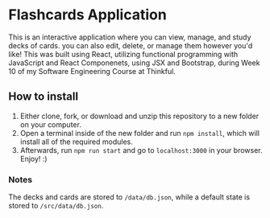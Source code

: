 # Flashcards Application
This is an interactive application where you can view, manage, and study decks of cards. you can also edit, delete, or manage them however you'd like!
This was built using React, utilizing functional programming with JavaScript and React Componenets, using JSX and Bootstrap, during Week 10 of my Software Engineering Course at Thinkful. 

## How to install
1. Either clone, fork, or download and unzip this repository to a new folder on your computer.
2. Open a terminal inside of the new folder and run `npm install`, which will install all of the required modules.
3. Afterwards, run `npm run start` and go to `localhost:3000` in your browser. Enjoy! :)

### Notes
The decks and cards are stored to `/data/db.json`, while a default state is stored to `/src/data/db.json`.
